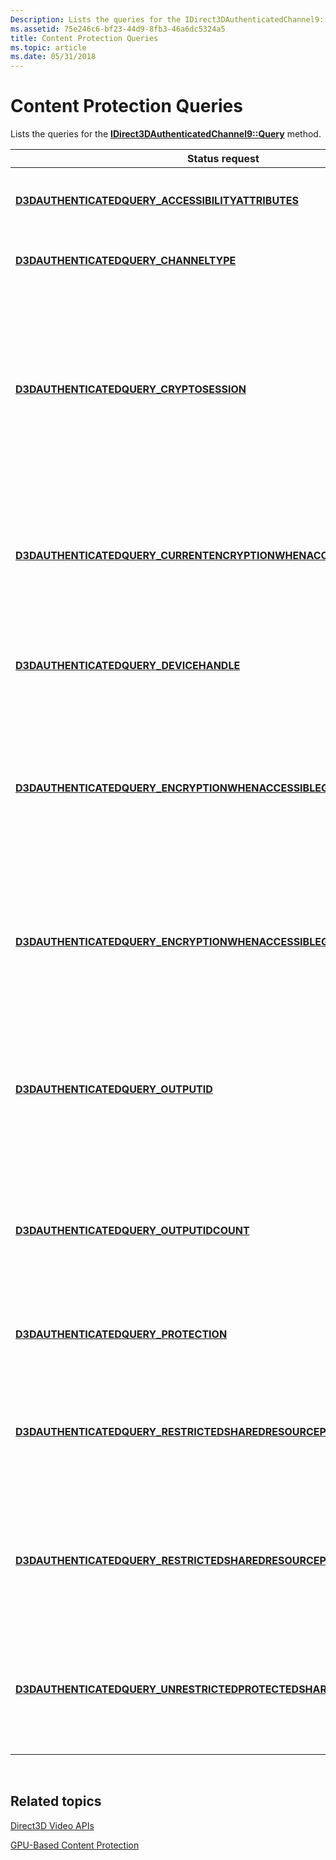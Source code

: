 ```yaml
---
Description: Lists the queries for the IDirect3DAuthenticatedChannel9::Query method.
ms.assetid: 75e246c6-bf23-44d9-8fb3-46a6dc5324a5
title: Content Protection Queries
ms.topic: article
ms.date: 05/31/2018
---
```


# Content Protection Queries

Lists the queries for the [**IDirect3DAuthenticatedChannel9::Query**](/windows/desktop/api/d3d9/nf-d3d9-idirect3dauthenticatedchannel9-query) method.



| Status request                                                                                                                            | Description                                                                                                                                                 |
|-------------------------------------------------------------------------------------------------------------------------------------------|-------------------------------------------------------------------------------------------------------------------------------------------------------------|
| [**D3DAUTHENTICATEDQUERY\_ACCESSIBILITYATTRIBUTES**](d3dauthenticatedquery-accessibilityattributes.md)                                   | Returns the type of I/O bus used to send data to the GPU.                                                                                                   |
| [**D3DAUTHENTICATEDQUERY\_CHANNELTYPE**](d3dauthenticatedquery-channeltype.md)                                                           | Returns the type of authenticated channel.                                                                                                                  |
| [**D3DAUTHENTICATEDQUERY\_CRYPTOSESSION**](d3dauthenticatedquery-cryptosession.md)                                                       | Returns handles to the cryptographic session and Direct3D device that are associated with a specified DirectX Video Acceleration 2 (DXVA-2) decoder device. |
| [**D3DAUTHENTICATEDQUERY\_CURRENTENCRYPTIONWHENACCESSIBLE**](d3dauthenticatedquery-currentencryptionwhenaccessible.md)                   | Returns the encryption type that is applied before content becomes accessible to the CPU or bus.                                                            |
| [**D3DAUTHENTICATEDQUERY\_DEVICEHANDLE**](d3dauthenticatedquery-devicehandle.md)                                                         | Returns a handle to the device that is associated with this authenticated channel.                                                                          |
| [**D3DAUTHENTICATEDQUERY\_ENCRYPTIONWHENACCESSIBLEGUID**](d3dauthenticatedquery-encryptionwhenaccessibleguid.md)                         | Returns one of the encryption types that can be used to encrypt content before it becomes accessible to the CPU or bus.                                     |
| [**D3DAUTHENTICATEDQUERY\_ENCRYPTIONWHENACCESSIBLEGUIDCOUNT**](d3dauthenticatedquery-encryptionwhenaccessibleguidcount.md)               | Returns the number of encryption types that can be used to encrypt content before it becomes accessible to the CPU or bus.                                  |
| [**D3DAUTHENTICATEDQUERY\_OUTPUTID**](d3dauthenticatedquery-outputid.md)                                                                 | Returns one of the output identifiers that is associated with a specified cryptographic session and Direct3D device.                                        |
| [**D3DAUTHENTICATEDQUERY\_OUTPUTIDCOUNT**](d3dauthenticatedquery-outputidcount.md)                                                       | Returns the number of output identifiers associated with a specified cryptographic session and Direct3D device.                                             |
| [**D3DAUTHENTICATEDQUERY\_PROTECTION**](d3dauthenticatedquery-protection.md)                                                             | Returns the current protection level for the device.                                                                                                        |
| [**D3DAUTHENTICATEDQUERY\_RESTRICTEDSHAREDRESOURCEPROCESS**](d3dauthenticatedquery-restrictedsharedresourceprocess.md)                   | Returns information about a process that is allowed to open shared resources with restricted access.                                                        |
| [**D3DAUTHENTICATEDQUERY\_RESTRICTEDSHAREDRESOURCEPROCESSCOUNT**](d3dauthenticatedquery-restrictedsharedresourceprocesscount.md)         | Returns the number of processes that are allowed to open shared resources with restricted access.                                                           |
| [**D3DAUTHENTICATEDQUERY\_UNRESTRICTEDPROTECTEDSHAREDRESOURCECOUNT**](d3dauthenticatedquery-unrestrictedprotectedsharedresourcecount.md) | Returns the number of protected shared resources that can be opened by any process with no restrictions.                                                    |



 

## Related topics

<dl> <dt>

[Direct3D Video APIs](direct3d-video-apis.md)
</dt> <dt>

[GPU-Based Content Protection](gpu-based-content-protection.md)
</dt> </dl>

 

 




